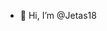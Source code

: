 - 👋 Hi, I’m @Jetas18


<!---
Jetas18/Jetas18 is a ✨ special ✨ repository because its `README.md` (this file) appears on your GitHub profile.
You can click the Preview link to take a look at your changes.
--->
